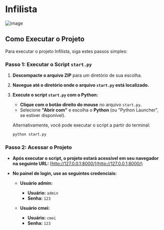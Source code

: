 # Infilista

![image](https://github.com/user-attachments/assets/f5776d25-6d86-4c06-ba09-0c40000c7f17)



## Como Executar o Projeto

Para executar o projeto Infilista, siga estes passos simples:

### Passo 1: Executar o Script `start.py`

1. **Descompacte o arquivo ZIP** para um diretório de sua escolha.

2. **Navegue até o diretório onde o arquivo `start.py` está localizado.**

3. **Execute o script `start.py` com o Python:**
   - **Clique com o botão direito do mouse** no arquivo `start.py`.
   - Selecione **"Abrir com"** e escolha o **Python** (ou "Python Launcher", se estiver disponível).

   Alternativamente, você pode executar o script a partir do terminal:

   ```sh
   python start.py

### Passo 2: Acessar o Projeto

- **Após executar o script, o projeto estará acessível em seu navegador na seguinte URL:** [http://127.0.0.1:8000/](http://127.0.0.1:8000/)
- **No painel de login, use as seguintes credenciais:**

  - **Usuário admin:**
    - **Usuário:** `admin`
    - **Senha:** `123`

  - **Usuário cmei:**
    - **Usuário:** `cmei`
    - **Senha:** `123`
